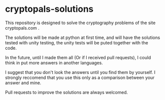 # cryptopals-solutions
This repository is designed to solve the cryptography problems of the site cryptopals.com .

The solutions will be made at python at first time, and will have the solutions tested with unity testing, the unity tests will be puted together with the code.

In the future, until I made them all (Or if I received pull requests), I could think in put more answers in another languages.

I suggest that you don't look the answers until you find them by yourself. I strongly reccomend that you use this only as a comparison between your answer and mine.

Pull requests to improve the solutions are always welcomed.

